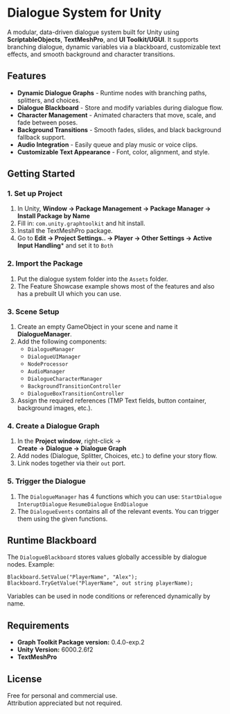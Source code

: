 # Dialogue System for Unity

A modular, data-driven dialogue system built for Unity using **ScriptableObjects**, **TextMeshPro**, and **UI Toolkit/UGUI**.
It supports branching dialogue, dynamic variables via a blackboard, customizable text effects, and smooth background and character transitions.

## Features
- **Dynamic Dialogue Graphs** - Runtime nodes with branching paths, splitters, and choices.
- **Dialogue Blackboard** - Store and modify variables during dialogue flow.
- **Character Management** - Animated characters that move, scale, and fade between poses.
- **Background Transitions** - Smooth fades, slides, and black background fallback support.
- **Audio Integration** - Easily queue and play music or voice clips.
- **Customizable Text Appearance** - Font, color, alignment, and style.

## Getting Started
### 1. Set up Project
1. In Unity, **Window -> Package Management -> Package Manager -> Install Package by Name**
2. Fill in: `com.unity.graphtoolkit` and hit install.
3. Install the TextMeshPro package.
4. Go to **Edit -> Project Settings.. -> Player -> Other Settings -> Active Input Handling*** and set it to `Both`

### 2. Import the Package
1. Put the dialogue system folder into the `Assets` folder.
2. The Feature Showcase example shows most of the features and also has a prebuilt UI which you can use.

### 3. Scene Setup
1. Create an empty GameObject in your scene and name it **DialogueManager**.
2. Add the following components:
	- `DialogueManager`
	- `DialogueUIManager`
	- `NodeProcessor`
	- `AudioManager`
    - `DialogueCharacterManager`
    - `BackgroundTransitionController`
	- `DialogueBoxTransitionController`
3. Assign the required references (TMP Text fields, button container, background images, etc.).

### 4. Create a Dialogue Graph
1. In the **Project window**, right-click →  
	**Create → Dialogue → Dialogue Graph**
2. Add nodes (Dialogue, Splitter, Choices, etc.) to define your story flow.
3. Link nodes together via their `out` port.

### 5. Trigger the Dialogue
1. The `DialogueManager` has 4 functions which you can use:
	 `StartDialogue`
	 `InteruptDialogue`
	 `ResumeDialogue`
	 `EndDialogue`
 2. The `DialogueEvents` contains all of the relevant events. You can trigger them using the given functions.

## Runtime Blackboard
The `DialogueBlackboard` stores values globally accessible by dialogue nodes.
Example:
```
Blackboard.SetValue("PlayerName", "Alex");
Blackboard.TryGetValue("PlayerName", out string playerName);
```
Variables can be used in node conditions or referenced dynamically by name.

## Requirements
- **Graph Toolkit Package version:** 0.4.0-exp.2
- **Unity Version:** 6000.2.6f2
- **TextMeshPro**

## License
Free for personal and commercial use.  
Attribution appreciated but not required.
